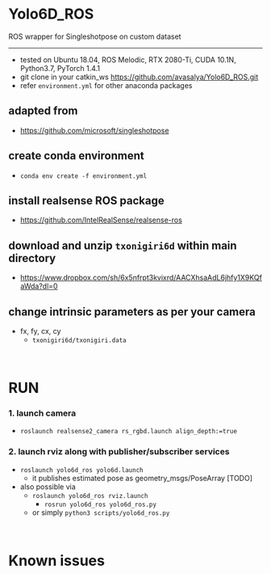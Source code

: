 # Yolo6D_ROS
ROS wrapper for Singleshotpose on custom dataset

****
* tested on Ubuntu 18.04, ROS Melodic, RTX 2080-Ti, CUDA 10.1N, Python3.7, PyTorch 1.4.1
* git clone in your catkin_ws https://github.com/avasalya/Yolo6D_ROS.git
* refer `environment.yml` for other anaconda packages

## adapted from
* https://github.com/microsoft/singleshotpose

## create conda environment
* `conda env create -f environment.yml`
<!-- * install following lib manually
`open3d`,
`rospkg`,
`chainer_mask_rcn`,
`pyrealsense2` -->

## install realsense ROS package
* https://github.com/IntelRealSense/realsense-ros

## download and unzip `txonigiri6d` within main directory
* https://www.dropbox.com/sh/6x5nfrpt3kvixrd/AACXhsaAdL6jhfy1X9KQfaWda?dl=0

## change intrinsic parameters as per your camera
* fx, fy, cx, cy
	* `txonigiri6d/txonigiri.data`


<br />

# RUN
### 1. launch camera
* `roslaunch realsense2_camera rs_rgbd.launch align_depth:=true`

### 2. launch rviz along with publisher/subscriber services
* `roslaunch yolo6d_ros yolo6d.launch`
	*  it publishes estimated pose as geometry_msgs/PoseArray [TODO]
*  also possible via
	* `roslaunch yolo6d_ros rviz.launch`
    	* `rosrun yolo6d_ros yolo6d_ros.py`
    * or simply `python3 scripts/yolo6d_ros.py`



<br />

# Known issues
